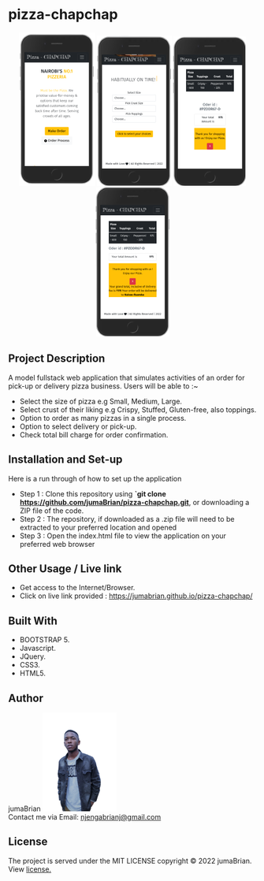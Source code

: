 # pizza-chapchap
<p align="center">
<img src="./images/mobile-web.png">
<img src="./images/mobile-web2.png">
<img src="./images/mobile-web3.png">
<img src="./images/mobile-web4.png">
</p>

## Project Description
A model fullstack web application that simulates activities of an order for pick-up or delivery pizza business.
Users will be able to :~
* Select the size of pizza e.g Small, Medium, Large.
* Select crust of their liking e.g Crispy, Stuffed, Gluten-free, also toppings.
* Option to order as many pizzas in a single process.
* Option to select delivery or pick-up.
* Check total bill charge for order confirmation.

## Installation and Set-up
Here is a run through of how to set up the application
* Step 1 : Clone this repository using **`git clone https://github.com/jumaBrian/pizza-chapchap.git**, or downloading a ZIP file of the code.
* Step 2 : The repository, if downloaded as a .zip file will need to be extracted to your preferred location and opened
* Step 3 : Open the index.html file to view the application on your preferred web browser
## Other Usage / Live link
* Get access to the Internet/Browser.
* Click on live link provided : https://jumabrian.github.io/pizza-chapchap/
## Built With
* BOOTSTRAP 5.
* Javascript.
* JQuery.
* CSS3.
* HTML5.
  

## Author
jumaBrian 
<img src="./images/me.png" height="200px">
<br>
Contact me via Email: njengabrianj@gmail.com

## License 
The project is served under the MIT LICENSE copyright &copy; 2022 jumaBrian.
View <a href="https://github.com/jumaBrian/pizza-chapchap/blob/main/LICENSE">license.</a>
